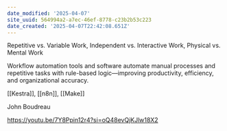 ```yaml
---
date_modified: '2025-04-07'
site_uuid: 564994a2-a7ec-46ef-8778-c23b2b53c223
date_created: '2025-04-07T22:42:08.651Z'
---
```




Repetitive vs. Variable Work, Independent vs. Interactive Work, Physical vs. Mental Work

Workflow automation tools and software automate manual processes and repetitive tasks with rule-based logic—improving productivity, efficiency, and organizational accuracy.

[[Kestra]], [[n8n]], [[Make]]


John Boudreau

https://youtu.be/7Y8Ppin12r4?si=oQ48evQjKJlw18X2
